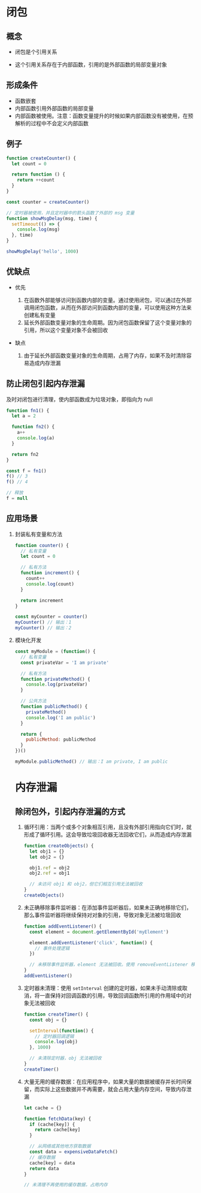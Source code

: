 # 闭包

## 概念

* 闭包是个引用关系

* 这个引用关系存在于内部函数，引用的是外部函数的局部变量对象

## 形成条件

- 函数嵌套
- 内部函数引用外部函数的局部变量
- 内部函数被使用。注意：函数变量提升的时候如果内部函数没有被使用，在预解析的过程中不会定义内部函数

## 例子

```js
function createCounter() {
  let count = 0

  return function () {
    return ++count
  }
}

const counter = createCounter()
```

```js
// 定时器被使用，并且定时器中的箭头函数了外部的 msg 变量
function showMsgDelay(msg, time) {
  setTimeout(() => {
    console.log(msg)
  }, time)
}

showMsgDelay('hello', 1000)
```

## 优缺点

* 优先
  1. 在函数外部能够访问到函数内部的变量。通过使用闭包，可以通过在外部调用闭包函数，从而在外部访问到函数内部的变量，可以使用这种方法来创建私有变量
  2. 延长外部函数变量对象的生命周期。因为闭包函数保留了这个变量对象的引用，所以这个变量对象不会被回收

* 缺点
  1. 由于延长外部函数变量对象的生命周期，占用了内存，如果不及时清除容易造成内存泄漏

## 防止闭包引起内存泄漏

及时对闭包进行清理，使内部函数成为垃圾对象，即指向为 null

```js
function fn1() {
  let a = 2

  function fn2() {
    a++
    console.log(a)
  }

  return fn2
}

const f = fn1()
f() // 3
f() // 4

// 释放
f = null
```

## 应用场景

1. 封装私有变量和方法

   ```js
   function counter() {
     // 私有变量
     let count = 0
   
     // 私有方法
     function increment() {
       count++
       console.log(count)
     }
   
     return increment
   }
   
   const myCounter = counter()
   myCounter() // 输出：1
   myCounter() // 输出：2
   ```

   

2. 模块化开发

   ```js
   const myModule = (function() {
     // 私有变量
     const privateVar = 'I am private'
   
     // 私有方法
     function privateMethod() {
       console.log(privateVar)
     }
   
     // 公共方法
     function publicMethod() {
       privateMethod()
       console.log('I am public')
     }
   
     return {
       publicMethod: publicMethod
     }
   })()
   
   myModule.publicMethod() // 输出：I am private, I am public
   ```

   # 内存泄漏
   
   ## 除闭包外，引起内存泄漏的方式
   
   1. 循环引用：当两个或多个对象相互引用，且没有外部引用指向它们时，就形成了循环引用。这会导致垃圾回收器无法回收它们，从而造成内存泄漏
   
      ```js
      function createObjects() {
        let obj1 = {}
        let obj2 = {}
      
        obj1.ref = obj2
        obj2.ref = obj1
      
        // 未访问 obj1 和 obj2，但它们相互引用无法被回收
      }
      createObjects()
      ```
   
      
   
   2. 未正确移除事件监听器：在添加事件监听器后，如果未正确地移除它们，那么事件监听器将继续保持对对象的引用，导致对象无法被垃圾回收
   
      ```js
      function addEventListener() {
        const element = document.getElementById('myElement')
      
        element.addEventListener('click', function() {
          // 事件处理逻辑
        })
      
        // 未移除事件监听器，element 无法被回收。使用 removeEventListener 移出
      }
      addEventListener()
      ```
   
      
   
   3. 定时器未清理：使用 `setInterval` 创建的定时器，如果未手动清除或取消，将一直保持对回调函数的引用，导致回调函数所引用的作用域中的对象无法被回收
   
      ```js
      function createTimer() {
        const obj = {}
      
        setInterval(function() {
          // 定时器回调逻辑
          console.log(obj)
        }, 1000)
      
        // 未清除定时器，obj 无法被回收
      }
      createTimer()
      ```
   
      
   
   4. 大量无用的缓存数据：在应用程序中，如果大量的数据被缓存并长时间保留，而实际上这些数据并不再需要，就会占用大量内存空间，导致内存泄漏
   
      ```js
      let cache = {}
      
      function fetchData(key) {
        if (cache[key]) {
          return cache[key]
        }
      
        // 从网络或其他地方获取数据
        const data = expensiveDataFetch()
        // 缓存数据
        cache[key] = data
        return data
      }
      
      // 未清理不再使用的缓存数据，占用内存
      ```
   
      
